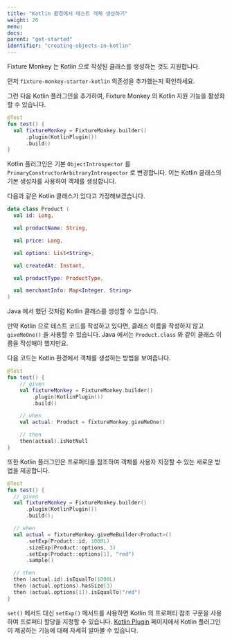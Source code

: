 ```yaml
---
title: "Kotlin 환경에서 테스트 객체 생성하기"
weight: 26
menu:
docs:
parent: "get-started"
identifier: "creating-objects-in-kotlin"
---
```


Fixture Monkey 는 Kotlin 으로 작성된 클래스를 생성하는 것도 지원합니다.

먼저 `fixture-monkey-starter-kotlin` 의존성을 추가했는지 확인하세요.

그런 다음 Kotlin 플러그인을 추가하여, Fixture Monkey 의 Kotlin 지원 기능을 활성화 할 수 있습니다.

```kotlin
@Test
fun test() {
  val fixtureMonkey = FixtureMonkey.builder()
      .plugin(KotlinPlugin())
      .build()
}
```

Kotlin 플러그인은 기본 `ObjectIntrospector` 를 `PrimaryConstructorArbitraryIntrospector` 로 변경합니다.
이는 Kotlin 클래스의 기본 생성자를 사용하여 객체를 생성합니다.

다음과 같은 Kotlin 클래스가 있다고 가정해보겠습니다.

```kotlin
data class Product (
  val id: Long,

  val productName: String,

  val price: Long,

  val options: List<String>,

  val createdAt: Instant,

  val productType: ProductType,

  val merchantInfo: Map<Integer, String>
)
```

Java 에서 했던 것처럼 Kotlin 클래스를 생성할 수 있습니다.

만약 Kotlin 으로 테스트 코드를 작성하고 있다면, 클래스 이름을 작성하지 않고 `giveMeOne()` 을 사용할 수 있습니다.
Java 에서는 `Product.class` 와 같이 클래스 이름을 작성해야 했지만요.

다음 코드는 Kotlin 환경에서 객체를 생성하는 방법을 보여줍니다.

```kotlin
@Test
fun test() {
    // given
    val fixtureMonkey = FixtureMonkey.builder()
        .plugin(KotlinPlugin())
        .build()

    // when
    val actual: Product = fixtureMonkey.giveMeOne()

    // then
    then(actual).isNotNull
}
```

또한 Kotlin 플러그인은 프로퍼티를 참조하여 객체를 사용자 지정할 수 있는 새로운 방법을 제공합니다.

```kotlin
@Test
fun test() {
  // given
  val fixtureMonkey = FixtureMonkey.builder()
      .plugin(KotlinPlugin())
      .build();

  // when
  val actual = fixtureMonkey.giveMeBuilder<Product>()
      .setExp(Product::id, 1000L)
      .sizeExp(Product::options, 3)
      .setExp(Product::options[1], "red")
      .sample()

  // then
  then (actual.id).isEqualTo(1000L)
  then (actual.options).hasSize(3)
  then (actual.options[1]).isEqualTo("red")
}
```

`set()` 메서드 대신 `setExp()` 메서드를 사용하면 Kotlin 의 프로퍼티 참조 구문을 사용하여 프로퍼티 할당을 지정할 수 있습니다.
[Kotlin Plugin](../../plugins/kotlin-plugin/features) 페이지에서 Kotlin 플러그인이 제공하는 기능에 대해 자세히 알아볼 수 있습니다.
